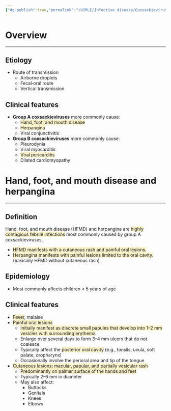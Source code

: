 ```yaml
---
{"dg-publish":true,"permalink":"/USMLE/Infective disease/Coxsackievirus infections/"}
---
```


# Overview
---
## Etiology
- Route of transmission
	- Airborne droplets
	- Fecal‑oral route
	- Vertical transmission 
## Clinical features
- **Group A coxsackieviruses** more commonly cause: 
	- <span style="background:rgba(240, 200, 0, 0.2)">Hand, foot, and mouth disease</span>
	- <span style="background:rgba(240, 200, 0, 0.2)">Herpangina</span>
	- Viral conjunctivitis
- **Group B coxsackieviruses** more commonly cause: 
	- Pleurodynia
	- Viral myocarditis
	- <span style="background:rgba(240, 200, 0, 0.2)">Viral pericarditis</span>
	- Dilated cardiomyopathy
# Hand, foot, and mouth disease and herpangina
---
## Definition
Hand, foot, and mouth disease (HFMD) and herpangina are <span style="background:rgba(240, 200, 0, 0.2)">highly contagious febrile infections</span> most commonly caused by group A coxsackieviruses.
- <span style="background:rgba(240, 200, 0, 0.2)">HFMD manifests with a cutaneous rash and painful oral lesions.</span>
- <span style="background:rgba(240, 200, 0, 0.2)">Herpangina manifests with painful lesions limited to the oral cavity.</span> (basically HFMD without cutaneous rash)
## Epidemiology
- Most commonly affects children < 5 years of age 
## Clinical features
- <span style="background:rgba(240, 200, 0, 0.2)">Fever</span>, malaise
- <span style="background:rgba(240, 200, 0, 0.2)">Painful oral lesions</span> 
	- <span style="background:rgba(240, 200, 0, 0.2)">Initially manifest as discrete small papules that develop into 1–2 mm vesicles with surrounding erythema</span> 
	- Enlarge over several days to form 3–4 mm ulcers that do not coalesce 
	- Typically affect the <span style="background:rgba(240, 200, 0, 0.2)">posterior oral cavity</span> (e.g., tonsils, uvula, soft palate, oropharynx)
	- Occasionally involve the perioral area and tip of the tongue 
- <span style="background:rgba(240, 200, 0, 0.2)">Cutaneous lesions: macular, papular, and partially vesicular rash</span>
	- <span style="background:rgba(240, 200, 0, 0.2)">Predominantly on palmar surface of the hands and feet </span>
	- Typically 2–6 mm in diameter 
	- May also affect:
		- Buttocks
		- Genitals
		- Knees 
		- Elbows